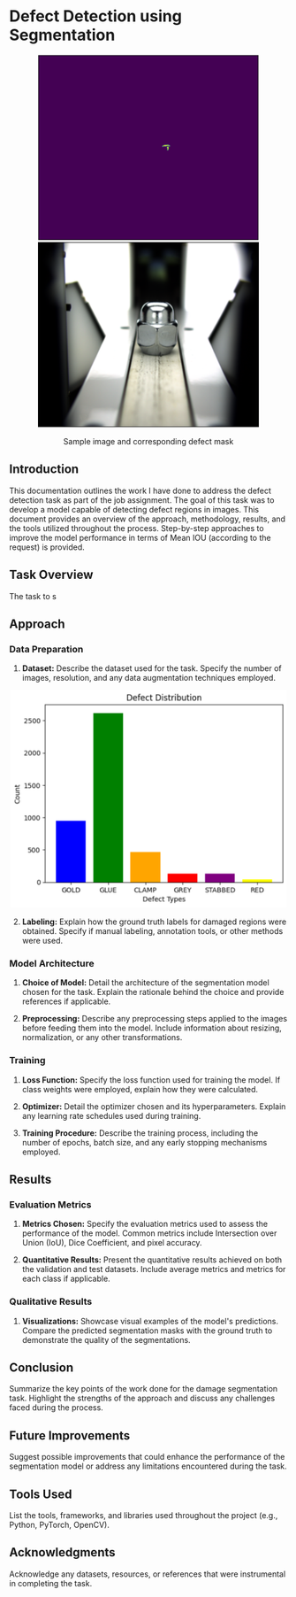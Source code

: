 # Defect Detection using Segmentation

<div align="center">
<img src="./assets/mask.png" width="400px">
<img src="./assets/image.png" width="400px">
<p>Sample image and corresponding defect mask</p>
</div>

## Introduction

This documentation outlines the work I have done to address the defect detection task as part of the job assignment. 
The goal of this task was to develop a model capable of detecting defect regions in images. 
This document provides an overview of the approach, methodology, results, and the tools utilized throughout the process.
Step-by-step approaches to improve the model performance in terms of Mean IOU (according to the request) is provided.

## Task Overview

The task to s

## Approach

### Data Preparation

1. **Dataset:** Describe the dataset used for the task. Specify the number of images, resolution, and any data augmentation techniques employed.

<div align="center">
<img src="./assets/distribution.png" width="500px">
</div>

2. **Labeling:** Explain how the ground truth labels for damaged regions were obtained. Specify if manual labeling, annotation tools, or other methods were used.

### Model Architecture

1. **Choice of Model:** Detail the architecture of the segmentation model chosen for the task. Explain the rationale behind the choice and provide references if applicable.

2. **Preprocessing:** Describe any preprocessing steps applied to the images before feeding them into the model. Include information about resizing, normalization, or any other transformations.

### Training

1. **Loss Function:** Specify the loss function used for training the model. If class weights were employed, explain how they were calculated.

2. **Optimizer:** Detail the optimizer chosen and its hyperparameters. Explain any learning rate schedules used during training.

3. **Training Procedure:** Describe the training process, including the number of epochs, batch size, and any early stopping mechanisms employed.

## Results

### Evaluation Metrics

1. **Metrics Chosen:** Specify the evaluation metrics used to assess the performance of the model. Common metrics include Intersection over Union (IoU), Dice Coefficient, and pixel accuracy.

2. **Quantitative Results:** Present the quantitative results achieved on both the validation and test datasets. Include average metrics and metrics for each class if applicable.

### Qualitative Results

1. **Visualizations:** Showcase visual examples of the model's predictions. Compare the predicted segmentation masks with the ground truth to demonstrate the quality of the segmentations.

## Conclusion

Summarize the key points of the work done for the damage segmentation task. Highlight the strengths of the approach and discuss any challenges faced during the process.

## Future Improvements

Suggest possible improvements that could enhance the performance of the segmentation model or address any limitations encountered during the task.

## Tools Used

List the tools, frameworks, and libraries used throughout the project (e.g., Python, PyTorch, OpenCV).

## Acknowledgments

Acknowledge any datasets, resources, or references that were instrumental in completing the task.

